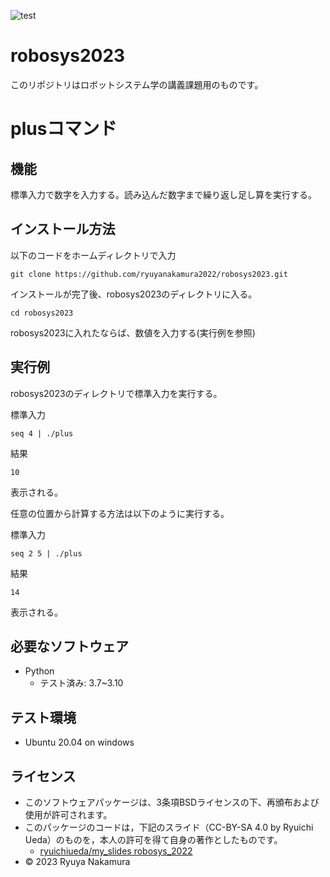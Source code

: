 ![test](https://github.com/ryuyanakamura2022/robosys2023/actions/workflows/test.yml/badge.svg)

# robosys2023
このリポジトリはロボットシステム学の講義課題用のものです。

# plusコマンド
## 機能
標準入力で数字を入力する。読み込んだ数字まで繰り返し足し算を実行する。

## インストール方法
以下のコードをホームディレクトリで入力
```
git clone https://github.com/ryuyanakamura2022/robosys2023.git 
```
インストールが完了後、robosys2023のディレクトリに入る。
```
cd robosys2023
```
robosys2023に入れたならば、数値を入力する(実行例を参照)

## 実行例
robosys2023のディレクトリで標準入力を実行する。

標準入力
```
seq 4 | ./plus
```
結果
```
10
```
表示される。


任意の位置から計算する方法は以下のように実行する。

標準入力
```
seq 2 5 | ./plus
``` 
結果
```
14
```
表示される。

## 必要なソフトウェア
* Python
  * テスト済み: 3.7~3.10

## テスト環境
* Ubuntu 20.04 on windows

## ライセンス
* このソフトウェアパッケージは、3条項BSDライセンスの下、再頒布および使用が許可されます。
* このパッケージのコードは，下記のスライド（CC-BY-SA 4.0 by Ryuichi Ueda）のものを，本人の許可を得て自身の著作としたものです。
  * [ryuichiueda/my_slides robosys_2022](https://github.com/ryuichiueda/my_slides/tree/master/robosys_2022) 
* © 2023 Ryuya Nakamura

